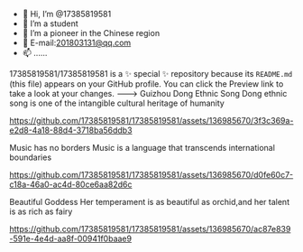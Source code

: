 - 👋 Hi, I’m @17385819581
- 👀 I’m a student
- 🌱 I’m a pioneer in the Chinese region
- 💞️ E-mail:201803131@qq.com
- 📫 ......

17385819581/17385819581 is a ✨ special ✨ repository because its `README.md` (this file) appears on your GitHub profile.
You can click the Preview link to take a look at your changes.
--->
Guizhou Dong Ethnic Song
Dong ethnic song is one of the intangible cultural heritage of humanity

https://github.com/17385819581/17385819581/assets/136985670/3f3c369a-e2d8-4a18-88d4-3718ba56ddb3

Music has no borders
Music is a language that transcends international boundaries

https://github.com/17385819581/17385819581/assets/136985670/d0fe60c7-c18a-46a0-ac4d-80ce6aa82d6c

Beautiful Goddess
Her temperament is as beautiful as orchid,and her talent is as rich as fairy

https://github.com/17385819581/17385819581/assets/136985670/ac87e839-591e-4e4d-aa8f-00941f0baae9



